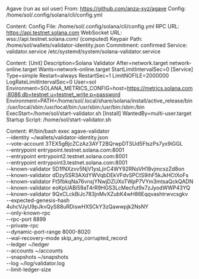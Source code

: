 Agave (run as sol user)
From: https://github.com/anza-xyz/agave
Config:
 /home/sol/.config/solana/cli/config.yml

Content:
Config File: /home/sol/.config/solana/cli/config.yml
RPC URL: https://api.testnet.solana.com
WebSocket URL: wss://api.testnet.solana.com/ (computed)
Keypair Path: /home/sol/wallets/validator-identity.json
Commitment: confirmed
Service: 
validator.service
/etc/systemd/system/solana-validator.service

Content:
[Unit]
Description=Solana Validator
After=network.target network-online.target
Wants=network-online.target
StartLimitIntervalSec=0
[Service]
Type=simple
Restart=always
RestartSec=1
LimitNOFILE=2000000
LogRateLimitIntervalSec=0
User=sol
Environment=SOLANA_METRICS_CONFIG=host=https://metrics.solana.com:8086,db=testnet,u=testnet_write,p=password
Environment=PATH=/home/sol/.local/share/solana/install/active_release/bin:/usr/local/sbin:/usr/local/bin:/usr/sbin:/usr/bin:/sbin:/bin
ExecStart=/home/sol/start-validator.sh
[Install]
WantedBy=multi-user.target
Startup Script:
/home/sol/start-validator.sh

Content:
#!/bin/bash
exec agave-validator \
  --identity ~/wallets/validator-identity.json \
  --vote-account 3TEX5gBjcZCzAz3AYT2BQrwpDTSUd5FtszPs7yx9iGGL \
  --entrypoint entrypoint.testnet.solana.com:8001 \
  --entrypoint entrypoint2.testnet.solana.com:8001 \
  --entrypoint entrypoint3.testnet.solana.com:8001 \
  --known-validator 5D1fNXzvv5NjV1ysLjirC4WY92RNsVH18vjmcszZd8on \
  --known-validator dDzy5SR3AXdYWVqbDEkVFdvSPCtS9ihF5kJkHCtXoFs \
  --known-validator Ft5fbkqNa76vnsjYNwjDZUXoTWpP7VYm3mtsaQckQADN \
  --known-validator eoKpUABi59aT4rR9HGS3LcMecfut9x7zJyodWWP43YQ \
  --known-validator 9QxCLckBiJc783jnMvXZubK4wH86Eqqvashtrwvcsgkv \
  --expected-genesis-hash 4uhcVJyU9pJkvQyS88uRDiswHXSCkY3zQawwpjk2NsNY \
  --only-known-rpc \
  --rpc-port 8899 \
  --private-rpc \
  --dynamic-port-range 8000-8020 \
  --wal-recovery-mode skip_any_corrupted_record \
  --ledger ~/ledger \
  --accounts ~/accounts \
  --snapshots ~/snapshots \
  --log ~/log/validator.log \
  --limit-ledger-size